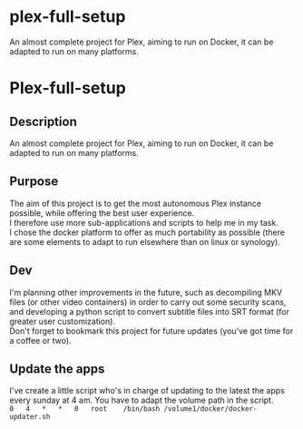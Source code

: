 # plex-full-setup
An almost complete project for Plex, aiming to run on Docker, it can be adapted to run on many platforms.
# Plex-full-setup
## Description
An almost complete project for Plex, aiming to run on Docker, it can be adapted to run on many platforms.

## Purpose
The aim of this project is to get the most autonomous Plex instance possible, while offering the best user experience. <br>
I therefore use more sub-applications and scripts to help me in my task. <br>
I chose the docker platform to offer as much portability as possible (there are some elements to adapt to run elsewhere than on linux or synology).

## Dev
I'm planning other improvements in the future, such as decompiling MKV files (or other video containers) in order to carry out some security scans, and developing a python script to convert subtitle files into SRT format (for greater user customization).<br>
Don't forget to bookmark this project for future updates (you've got time for a coffee or two).

## Update the apps
I've create a little script who's in charge of updating to the latest the apps every sunday at 4 am.
You have to adapt the volume path in the script. <br>
`0   4   *   *   0   root    /bin/bash /volume1/docker/docker-updater.sh`

